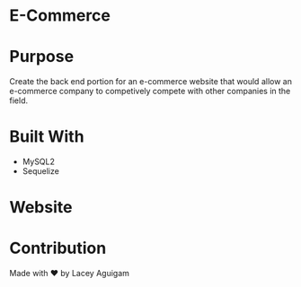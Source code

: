 # E-Commerce

# Purpose

Create the back end portion for an e-commerce website that would allow an e-commerce company to competively compete with other companies in the field. 

# Built With

- MySQL2
- Sequelize

# Website



# Contribution 

Made with ❤️ by Lacey Aguigam
